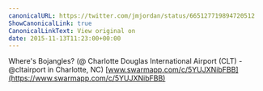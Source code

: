 ```yaml
---
canonicalURL: https://twitter.com/jmjordan/status/665127719894720512
ShowCanonicalLink: true
CanonicalLinkText: View original on
date: 2015-11-13T11:23:00+00:00
---
```

Where's Bojangles? (@ Charlotte Douglas International Airport (CLT) - @cltairport in Charlotte, NC) [www.swarmapp.com/c/5YUJXNibFBB](https://www.swarmapp.com/c/5YUJXNibFBB)
